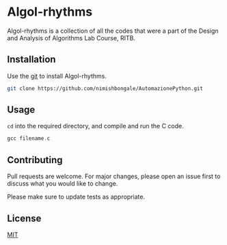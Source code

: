 # Algol-rhythms

Algol-rhythms is a collection of all the codes that were a part of the Design and Analysis of Algorithms Lab Course, RITB.

## Installation

Use the [git](https://services.github.com/on-demand/downloads/github-git-cheat-sheet.pdf) to install Algol-rhythms.

```bash
git clone https://github.com/nimishbongale/AutomazionePython.git
```

## Usage

```cd``` into the required directory, and compile and run the C code. 
```C
gcc filename.c
```

## Contributing
Pull requests are welcome. For major changes, please open an issue first to discuss what you would like to change.

Please make sure to update tests as appropriate.

## License
[MIT](https://choosealicense.com/licenses/mit/)
